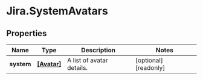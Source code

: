 # Jira.SystemAvatars

## Properties

Name | Type | Description | Notes
------------ | ------------- | ------------- | -------------
**system** | [**[Avatar]**](Avatar.md) | A list of avatar details. | [optional] [readonly] 


